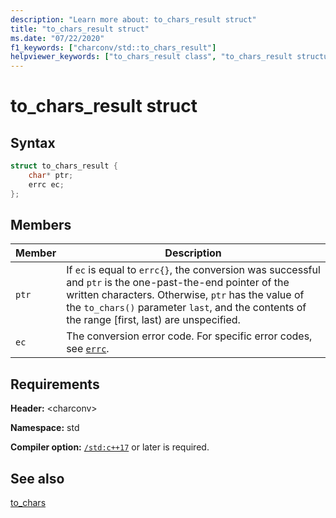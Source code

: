 ```yaml
---
description: "Learn more about: to_chars_result struct"
title: "to_chars_result struct"
ms.date: "07/22/2020"
f1_keywords: ["charconv/std::to_chars_result"]
helpviewer_keywords: ["to_chars_result class", "to_chars_result structure"]
---
```

# to_chars_result struct

## Syntax

```cpp
struct to_chars_result {
    char* ptr;
    errc ec;
};
```

## Members

|Member|Description|
|--|--|
|`ptr`| If `ec` is equal to `errc{}`, the conversion was successful and `ptr` is the one-past-the-end pointer of the written characters. Otherwise, `ptr` has the value of the `to_chars()` parameter `last`, and the contents of the range \[first, last) are unspecified.|
|`ec` | The conversion error code. For specific error codes, see [`errc`](system-error-enums.md#errc).|

## Requirements

**Header:** \<charconv>

**Namespace:** std

**Compiler option:** [`/std:c++17`](../build/reference/std-specify-language-standard-version.md) or later is required.


## See also

[to_chars](charconv-functions.md#to_chars)
